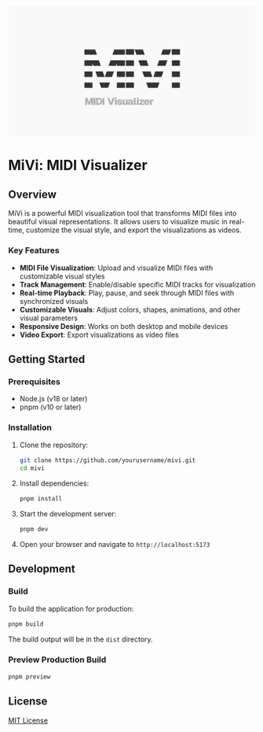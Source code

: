 ![MIDI Visualizer](./public/og.png)

# MiVi: MIDI Visualizer

## Overview

MiVi is a powerful MIDI visualization tool that transforms MIDI files into beautiful visual representations. It allows users to visualize music in real-time, customize the visual style, and export the visualizations as videos.

### Key Features

- **MIDI File Visualization**: Upload and visualize MIDI files with customizable visual styles
- **Track Management**: Enable/disable specific MIDI tracks for visualization
- **Real-time Playback**: Play, pause, and seek through MIDI files with synchronized visuals
- **Customizable Visuals**: Adjust colors, shapes, animations, and other visual parameters
- **Responsive Design**: Works on both desktop and mobile devices
- **Video Export**: Export visualizations as video files

## Getting Started

### Prerequisites

- Node.js (v18 or later)
- pnpm (v10 or later)

### Installation

1. Clone the repository:

   ```bash
   git clone https://github.com/yourusername/mivi.git
   cd mivi
   ```

2. Install dependencies:

   ```bash
   pnpm install
   ```

3. Start the development server:

   ```bash
   pnpm dev
   ```

4. Open your browser and navigate to `http://localhost:5173`

## Development

### Build

To build the application for production:

```bash
pnpm build
```

The build output will be in the `dist` directory.

### Preview Production Build

```bash
pnpm preview
```

## License

[MIT License](LICENSE)
